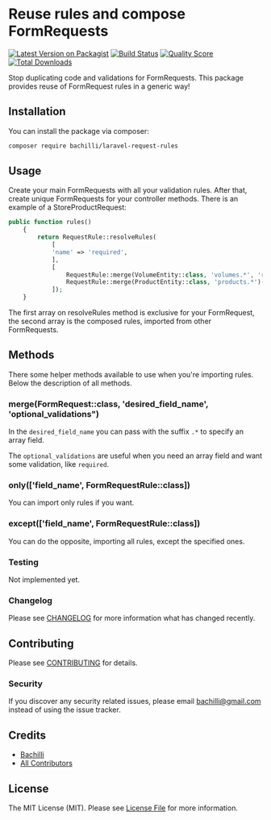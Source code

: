 # Reuse rules and compose FormRequests

[![Latest Version on Packagist](https://img.shields.io/packagist/v/bachilli/laravel-request-rules.svg?style=flat-square)](https://packagist.org/packages/bachilli/laravel-request-rules)
[![Build Status](https://img.shields.io/travis/bachilli/laravel-request-rules/master.svg?style=flat-square)](https://travis-ci.org/bachilli/laravel-request-rules)
[![Quality Score](https://img.shields.io/scrutinizer/g/bachilli/laravel-request-rules.svg?style=flat-square)](https://scrutinizer-ci.com/g/bachilli/laravel-request-rules)
[![Total Downloads](https://img.shields.io/packagist/dt/bachilli/laravel-request-rules.svg?style=flat-square)](https://packagist.org/packages/bachilli/laravel-request-rules)

Stop duplicating code and validations for FormRequests. This package provides reuse of FormRequest rules in a generic way!

## Installation

You can install the package via composer:

```bash
composer require bachilli/laravel-request-rules
```

## Usage

Create your main FormRequests with all your validation rules. After that, create unique FormRequests for your controller
methods. There is an example of a StoreProductRequest:

``` php
public function rules()
    {
        return RequestRule::resolveRules(
            [
            'name' => 'required',
            ],
            [
                RequestRule::merge(VolumeEntity::class, 'volumes.*', 'required|array')->only(['dimensions'])->get(),
                RequestRule::merge(ProductEntity::class, 'products.*')->except(['price'])->get(),
            ]);
    }
```

The first array on resolveRules method is exclusive for your FormRequest, the second array is the composed rules, imported
from other FormRequests.

## Methods

There some helper methods available to use when you're importing rules. Below the description of all methods.

### merge(FormRequest::class, 'desired_field_name', 'optional_validations")

In the `desired_field_name` you can pass with the suffix `.*` to specify an array field.

The `optional_validations` are useful when you need an array field and want some validation, like `required`.

### only(['field_name', FormRequestRule::class])

You can import only rules if you want.

### except(['field_name', FormRequestRule::class])

You can do the opposite, importing all rules, except the specified ones.

### Testing

Not implemented yet.

### Changelog

Please see [CHANGELOG](CHANGELOG.md) for more information what has changed recently.

## Contributing

Please see [CONTRIBUTING](CONTRIBUTING.md) for details.

### Security

If you discover any security related issues, please email bachilli@gmail.com instead of using the issue tracker.

## Credits

- [Bachilli](https://github.com/bachilli)
- [All Contributors](../../contributors)

## License

The MIT License (MIT). Please see [License File](LICENSE.md) for more information.
